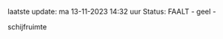 laatste update: 
ma 13-11-2023 14:32   uur 
Status: FAALT - geel - 
<div class="service Y">schijfruimte</div>